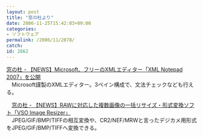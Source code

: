 ```yaml
---
layout: post
title: "窓の杜より"
date: 2006-11-25T15:42:03+09:00
categories:
- ソフトウェア
permalink: /2006/11/2878/
catch: 
id: 2862
---
```

[窓の杜 - 【NEWS】Microsoft、フリーのXMLエディター「XML Notepad 2007」を公開](http://www.forest.impress.co.jp/article/2006/11/24/xmlnotepad2007.html)  
　Microsoft謹製のXMLエディター。3ペイン構成で、文法チェックなども行える。

 

　[窓の杜 - 【NEWS】RAWに対応した複数画像の一括リサイズ・形式変換ソフト「VSO Image Resizer」](http://www.forest.impress.co.jp/article/2006/11/24/vsoimageresizer.html)  
　JPEG/GIF/BMP/TIFFの相互変換や、CR2/NEF/MRWと言ったデジカメ用形式をJPEG/GIF/BMP/TIFFへ変換できる。

